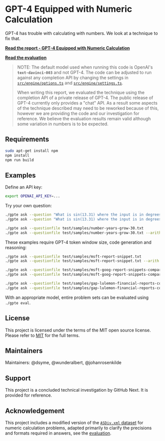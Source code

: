# GPT-4 Equipped with Numeric Calculation

GPT-4 has trouble with calculating with numbers. We look at a technique to fix that.

[**Read the report - GPT-4 Equipped with Numeric Calculation**](docs/report.md)

[**Read the evaluation**](docs/eval.md)

> NOTE: The default model used when running this code is OpenAI's **`text-davinci-003`** and not GPT-4. The code can be adjusted to run against any completion API by changing the settings in [`src/engine/options.ts`](src/engine/options.ts) and [`src/engine/settings.ts`](src/engine/settings.ts).
>
> When writing this report, we evaluated the technique using the completion API of a private release of GPT-4. The public release of GPT-4 currently only provides a "chat" API. As a result some aspects of the technique described may need to be reworked because of this, however we are providing the code and our investigation for reference. We believe the evaluation results remain valid although some variation in numbers is to be expected.

## Requirements

```sh
sudo apt-get install npm
npm install
npm run build
```

## Examples

Define an API key:

```bash
export OPENAI_API_KEY=...
```

Try your own question:

```bash
./gpte ask --question "What is sin(13.31) where the input is in degrees?"
./gpte ask --question "What is sin(13.31) where the input is in degrees?" --arith

./gpte ask --questionfile test/samples/number-years-grow-30.txt
./gpte ask --questionfile test/samples/number-years-grow-30.txt --arith
```

These examples require GPT-4 token window size, code generation and reasoning:

```bash
./gpte ask --questionfile test/samples/msft-report-snippet.txt
./gpte ask --questionfile test/samples/msft-report-snippet.txt --arith

./gpte ask --questionfile test/samples/msft-goog-report-snippets-compared.txt
./gpte ask --questionfile test/samples/msft-goog-report-snippets-compared.txt --arith

./gpte ask --questionfile test/samples/gap-lulemon-financial-reports-compared.txt
./gpte ask --questionfile test/samples/gap-lulemon-financial-reports-compared.txt --arith
```

With an appropriate model, entire problem sets can be evaluated using `./gpte eval`.

## License

This project is licensed under the terms of the MIT open source license. Please refer to [MIT](./LICENSE.txt) for the full terms.

## Maintainers

Maintainers: @dsyme, @wunderalbert, @johanrosenkilde

## Support

This project is a concluded technical investigation by GitHub Next. It is provided for reference.

## Acknowledgement

This project includes a modified version of the [`ASDiv.xml` dataset](https://github.com/chaochun/nlu-asdiv-dataset/blob/master/dataset/ASDiv.xml) for numeric calculation problems, adapted primarily to clarify the precisions and formats required in answers, see the [evaluation](docs/eval.md).
